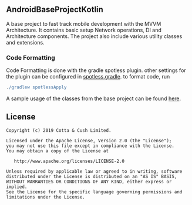 ## AndroidBaseProjectKotlin

A base project to fast track mobile development with the MVVM Architecture. It contains basic setup Network operations, DI and Architecture components. The project also include various utility classes and extensions. 

### Code Formatting
Code Formatting is done with the gradle spotless plugin. other settings for the plugin can be configured in [spotless.gradle](spotless.gradle). to format code, run


```gradle
./gradlew spotlessApply
```

A sample usage of the classes from the base project can be found [here](https://github.com/CottaCush/AndroidBaseProjectKotlin/tree/project_setup/app/src/main/java/com/cottacush/android/androidbaseprojectkt/sample).


##  License

    Copyright (c) 2019 Cotta & Cush Limited.

    Licensed under the Apache License, Version 2.0 (the "License");
    you may not use this file except in compliance with the License.
    You may obtain a copy of the License at

       http://www.apache.org/licenses/LICENSE-2.0

    Unless required by applicable law or agreed to in writing, software
    distributed under the License is distributed on an "AS IS" BASIS,
    WITHOUT WARRANTIES OR CONDITIONS OF ANY KIND, either express or implied.
    See the License for the specific language governing permissions and
    limitations under the License.

